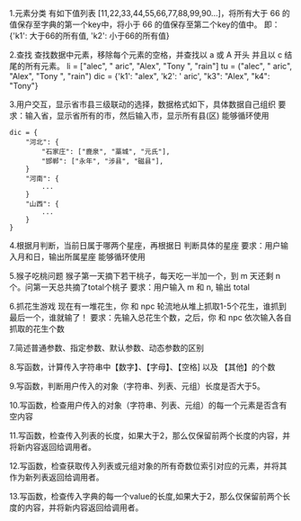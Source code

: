 1.元素分类
有如下值列表 [11,22,33,44,55,66,77,88,99,90...]，将所有大于 66 的值保存至字典的第一个key中，将小于 66 的值保存至第二个key的值中。
即： {'k1': 大于66的所有值, 'k2': 小于66的所有值}

2.查找
查找数据中元素，移除每个元素的空格，并查找以 a 或 A 开头 并且以 c 结尾的所有元素。
    li = ["alec", " aric", "Alex", "Tony ", "rain"]
    tu = ("alec", " aric", "Alex", "Tony ", "rain") 
    dic = {'k1': "alex", 'k2': ' aric',  "k3": "Alex", "k4": "Tony"}
    
3.用户交互，显示省市县三级联动的选择，数据格式如下，具体数据自己组织
	要求：输入省，显示省所有的市，然后输入市，显示所有县(区)
		  能够循环使用

	dic = {
		"河北": {
		    "石家庄": ["鹿泉", "藁城", "元氏"],
		    "邯郸": ["永年", "涉县", "磁县"],
		}
		"河南": {
		    ...
		}
		"山西": {
		    ...
		} 
	}
	
4.根据月判断，当前日属于哪两个星座，再根据日 判断具体的星座
	要求：用户输入月和日，输出所属星座
		 能够循环使用

5.猴子吃桃问题
	猴子第一天摘下若干桃子，每天吃一半加一个，到 m 天还剩 n 个。问第一天总共摘了total个桃子 
	要求：用户输入 m 和 n, 输出 total
	

6.抓花生游戏
	现在有一堆花生，你 和 npc 轮流地从堆上抓取1-5个花生，谁抓到最后一个，谁就输了！
	要求：先输入总花生个数，之后，你 和 npc 依次输入各自抓取的花生个数
	
	
7.简述普通参数、指定参数、默认参数、动态参数的区别

8.写函数，计算传入字符串中【数字】、【字母】、【空格] 以及 【其他】的个数

9.写函数，判断用户传入的对象（字符串、列表、元组）长度是否大于5。

10.写函数，检查用户传入的对象（字符串、列表、元组）的每一个元素是否含有空内容

11.写函数，检查传入列表的长度，如果大于2，那么仅保留前两个长度的内容，并将新内容返回给调用者。

12.写函数，检查获取传入列表或元组对象的所有奇数位索引对应的元素，并将其作为新列表返回给调用者。

13.写函数，检查传入字典的每一个value的长度,如果大于2，那么仅保留前两个长度的内容，并将新内容返回给调用者。




